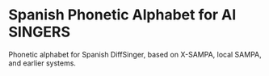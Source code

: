 # Spanish Phonetic Alphabet for AI SINGERS
Phonetic alphabet for Spanish DiffSinger, based on X-SAMPA, local SAMPA, and earlier systems.
